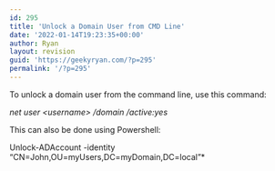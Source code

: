 ```yaml
---
id: 295
title: 'Unlock a Domain User from CMD Line'
date: '2022-01-14T19:23:35+00:00'
author: Ryan
layout: revision
guid: 'https://geekyryan.com/?p=295'
permalink: '/?p=295'
---
```


To unlock a domain user from the command line, use this command:

*net user &lt;username&gt; /domain /active:yes*

This can also be done using Powershell:  
  
Unlock-ADAccount -identity “CN=John,OU=myUsers,DC=myDomain,DC=local”*